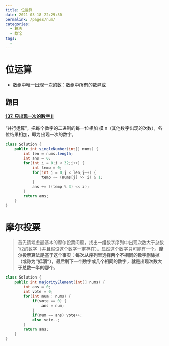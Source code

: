 ```yaml
---
title: 位运算
date: 2021-03-18 22:29:30
permalink: /pages/num/
categories:
  - 算法
  - 数论
tags:
  - 
---
```

<!-- more -->

# 位运算

- 数组中唯一出现一次的数：数组中所有的数异或

## 题目

#### [137. 只出现一次的数字 II](https://leetcode-cn.com/problems/single-number-ii/)

“并行运算”，把每个数字的二进制的每一位相加 模 n（其他数字出现的次数），各位结果相加，即为出现一次的数字。

```java
class Solution {
    public int singleNumber(int[] nums) {
    	int len = nums.length;
    	int ans = 0;
    	for(int i = 0;i < 32;i++) {
    		int temp = 0;
    		for(int j = 0;j < len;j++) {
    			temp += (nums[j] >> i) & 1;
    		}
    		ans += ((temp % 3) << i);
    	}
    	return ans;
    }
}
```



# 摩尔投票

> 首先请考虑最基本的摩尔投票问题，找出一组数字序列中出现次数大于总数1/2的数字（并且假设这个数字一定存在）。显然这个数字只可能有一个。**摩尔投票算法是基于这个事实：每次从序列里选择两个不相同的数字删除掉（或称为“抵消”），最后剩下一个数字或几个相同的数字，就是出现次数大于总数一半的那个**。

```java
class Solution {
    public int majorityElement(int[] nums) {
    	int ans = 0;
    	int vote = 0;
    	for(int num : nums) {
    		if(vote == 0) {
    			ans = num;
    		}
    		if(num == ans) vote++;
    		else vote--;
    	}
    	return ans;
    }
}
```

